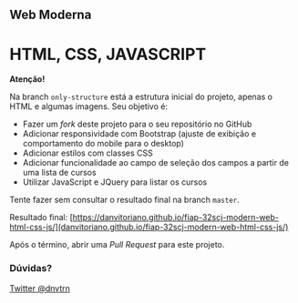 ## Web Moderna

# HTML, CSS, JAVASCRIPT

**Atenção!**

Na branch `only-structure` está a estrutura inicial do projeto, apenas o HTML e algumas imagens. Seu objetivo é:

- Fazer um _fork_ deste projeto para o seu repositório no GitHub
- Adicionar responsividade com Bootstrap (ajuste de exibição e comportamento do mobile para o desktop)
- Adicionar estilos com classes CSS
- Adicionar funcionalidade ao campo de seleção dos campos a partir de uma lista de cursos
- Utilizar JavaScript e JQuery para listar os cursos

Tente fazer sem consultar o resultado final na branch `master`.

Resultado final: [https://danvitoriano.github.io/fiap-32scj-modern-web-html-css-js/](danvitoriano.github.io/fiap-32scj-modern-web-html-css-js/)

Após o término, abrir uma _Pull Request_ para este projeto.

### Dúvidas?

[Twitter @dnvtrn](https://twitter.com/dnvtrn)
